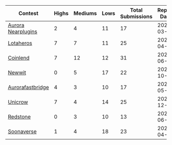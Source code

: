 | Contest | Highs | Mediums | Lows | Total Submissions | Report Date |
| ------ | ----- | ------- | ---- | ----------------- |---------- |
| [Aurora Nearplugins](https://github.com/solodit/solodit_content/blob/main/reports/AuditOne/2023-03-14-Aurora_NEARplugins.md) | 2 | 4 | 11 | 17 | 2023-03-14
| [Lotaheros](https://github.com/solodit/solodit_content/blob/main/reports/AuditOne/2023-04-13-Lotaheros.md) | 7 | 7 | 11 | 25 | 2023-04-13
| [Coinlend](https://github.com/solodit/solodit_content/blob/main/reports/AuditOne/2023-06-29-Coinlend.md) | 7 | 12 | 12 | 31 | 2023-06-29
| [Newwit](https://github.com/solodit/solodit_content/blob/main/reports/AuditOne/2022-10-19-Newwit.md) | 0 | 5 | 17 | 22 | 2022-10-19
| [Aurorafastbridge](https://github.com/solodit/solodit_content/blob/main/reports/AuditOne/2023-05-09-Aurorafastbridge.md) | 4 | 3 | 10 | 17 | 2023-05-09
| [Unicrow](https://github.com/solodit/solodit_content/blob/main/reports/AuditOne/2022-12-14-Unicrow.md) | 7 | 4 | 14 | 25 | 2022-12-14
| [Redstone](https://github.com/solodit/solodit_content/blob/main/reports/AuditOne/2023-06-07-Redstone.md) | 0 | 3 | 10 | 13 | 2023-06-07
| [Soonaverse](https://github.com/solodit/solodit_content/blob/main/reports/AuditOne/2023-04-06-Soonaverse.md) | 1 | 4 | 18 | 23 | 2023-04-06
